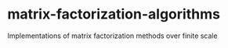 # matrix-factorization-algorithms

Implementations of matrix factorization methods over finite scale

